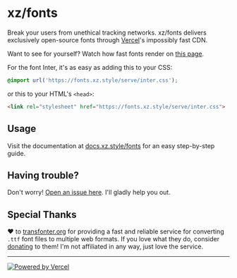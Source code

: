 # xz/fonts

Break your users from unethical tracking networks. xz/fonts delivers exclusively open-source fonts through [Vercel](https://vercel.com)'s impossibly fast CDN. 

Want to see for yourself? Watch how fast fonts render on [this page](https://fonts.xz.style/font-speed.html).

For the font Inter, it's as easy as adding this to your CSS:

```css
@import url('https://fonts.xz.style/serve/inter.css');
```

or this to your HTML's `<head>`:

```html
<link rel="stylesheet" href="https://fonts.xz.style/serve/inter.css">
```

## Usage

Visit the documentation at [docs.xz.style/fonts](https://docs.xz.style/fonts) for an easy step-by-step guide. 

## Having trouble?

Don't worry! [Open an issue here](https://github.com/xz/open-fonts/issues). I'll gladly help you out.

## Special Thanks

❤️ to [transfonter.org](https://transfonter.org/) for providing a fast and reliable service for converting `.ttf` font files to multiple web formats. If you love what they do, consider [donating](https://transfonter.org/donate) to them! I'm not affiliated in any way, just love the service.

***
<a href="https://vercel.com" target="_blank">![Powered by Vercel](https://vercel-badges.now.sh/powered-by-vercel.svg)</a>